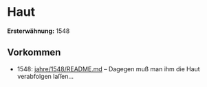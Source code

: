# Haut

**Ersterwähnung:** 1548

## Vorkommen
- 1548: [jahre/1548/README.md](../jahre/1548/README.md) – Dagegen muß man ihm die Haut verabfolgen
laſſen...
